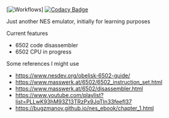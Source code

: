 [![Workflows](https://github.com/cmourglia/nes_emulator/actions/workflows/cmake-multi-platform.yml/badge.svg)]
[![Codacy Badge](https://app.codacy.com/project/badge/Grade/2c1a985e8f94430fb067aaf2aeebcc21)](https://app.codacy.com/gh/cmourglia/nes_emulator/dashboard?utm_source=gh&utm_medium=referral&utm_content=&utm_campaign=Badge_grade)

Just another NES emulator, initially for learning purposes

Current features
- 6502 code disassembler
- 6502 CPU in progress

Some references I might use
- https://www.nesdev.org/obelisk-6502-guide/
- https://www.masswerk.at/6502/6502_instruction_set.html
- https://www.masswerk.at/6502/disassembler.html
- https://www.youtube.com/playlist?list=PLLwK93hM93Z13TRzPx9JqTIn33feefl37
- https://bugzmanov.github.io/nes_ebook/chapter_1.html
